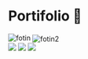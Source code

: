 # Portifolio 🚀
 <img align="flex" alt="fotin" src="https://cdn.discordapp.com/attachments/1139016336899588177/1169873739211612221/image.png?ex=6556fcd2&is=654487d2&hm=f71820b7c8e3a51564fd311ab0268df30e51f5889e5dc9113d847d69ef614182&">
 <img align="center" alt="fotin2" src="https://media.discordapp.net/attachments/1139016336899588177/1169873823030579220/image.png?ex=6556fce6&is=654487e6&hm=386548347bf0e1273b224d79fa2c8a745d55980b049bd6cf831ee6fd7d3cdda0&=">


<div>
  <a href = "mailto:davidcontatodev@gmail.com"><img src="https://img.shields.io/badge/-Gmail-%23333?style=for-the-badge&logo=gmail&logoColor=white" target="_blank"></a>
  <a href="https://www.linkedin.com/in/david-lucas-92619a1b3" target="_blank"><img src="https://img.shields.io/badge/-LinkedIn-%230077B5?style=for-the-badge&logo=linkedin&logoColor=white" target="_blank"></a> 
 <a href="https://instagram.com/syo_dev" target="_blank"><img src="https://img.shields.io/badge/-Instagram-%23E4405F?style=for-the-badge&logo=instagram&logoColor=white" target="_blank"></a>
 </div>
